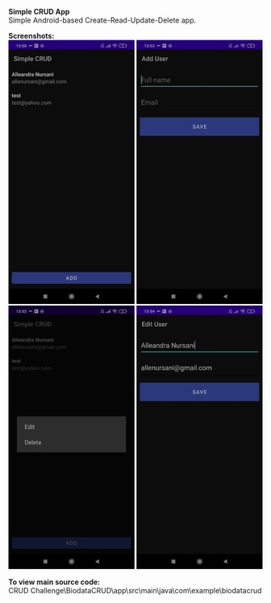 **Simple CRUD App**  
Simple Android-based Create-Read-Update-Delete app.

**Screenshots:**  
<img src="Screenshots/Homepage.jpg" alt="Homepage" width="250"> <img src="Screenshots/Add_User.jpg" alt="Add User Page" width="250"> <img src="Screenshots/Edit_Delete_Option.jpg" alt="Edit,delete option page" width="250"> <img src="Screenshots/Edit_User.jpg" alt="Edit User Page" width="250"> 

**To view main source code:**  
CRUD Challenge\BiodataCRUD\app\src\main\java\com\example\biodatacrud

